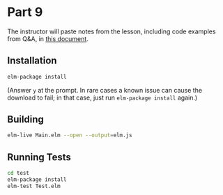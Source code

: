Part 9
======

The instructor will paste notes from the lesson, including code examples from
Q&A, in [this document](https://docs.google.com/document/d/1ApuSOk9DP0YsQrxhW7-WE8UOEAV4PPnLDDeqUOL2o5k/edit?usp=sharing).

## Installation

```bash
elm-package install
```

(Answer `y` at the prompt. In rare cases a known issue can cause the download
to fail; in that case, just run `elm-package install` again.)

## Building

```bash
elm-live Main.elm --open --output=elm.js
```

## Running Tests

```bash
cd test
elm-package install
elm-test Test.elm
```
